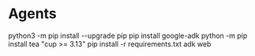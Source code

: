 # Agents
python3 -m pip install --upgrade pip
pip install google-adk
python -m pip install tea "cup >= 3.13"
pip install -r requirements.txt
adk web
